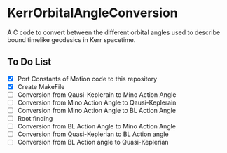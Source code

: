# KerrOrbitalAngleConversion
A C code to convert between the different orbital angles used to describe bound timelike geodesics in Kerr spacetime. 

## To Do List
- [x] Port Constants of Motion code to this repository
- [x] Create MakeFile
- [ ] Conversion from Qausi-Keplerain to Mino Action Angle
- [ ] Conversion from Mino Action Angle to Qausi-Keplerain
- [ ] Conversion from Mino Action Angle to BL Action Angle
- [ ] Root finding
- [ ] Conversion from BL Action Angle to Mino Action Angle
- [ ] Conversion from Quasi-Keplerian to BL Action angle
- [ ] Conversion from BL Action angle to Quasi-Keplerian
